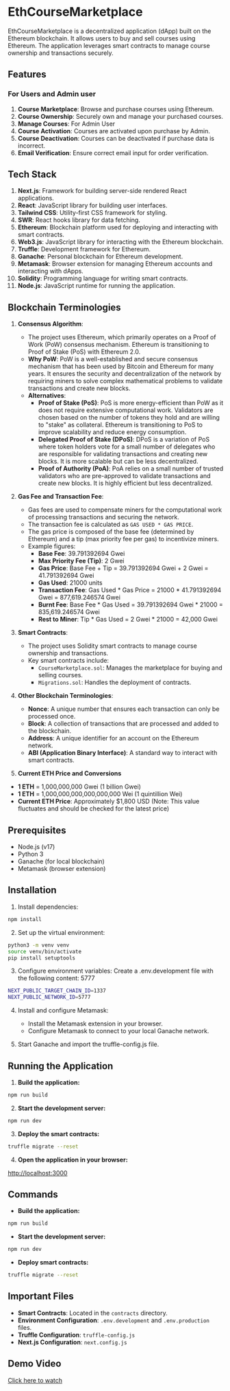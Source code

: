 # EthCourseMarketplace

EthCourseMarketplace is a decentralized application (dApp) built on the Ethereum blockchain. It allows users to buy and sell courses using Ethereum. The application leverages smart contracts to manage course ownership and transactions securely.

## Features

### For Users and Admin user
1. **Course Marketplace**: Browse and purchase courses using Ethereum.
2. **Course Ownership**: Securely own and manage your purchased courses.
3. **Manage Courses**: For Admin User
3. **Course Activation**: Courses are activated upon purchase by Admin.
4. **Course Deactivation**: Courses can be deactivated if purchase data is incorrect.
5. **Email Verification**: Ensure correct email input for order verification.

## Tech Stack

1. **Next.js**: Framework for building server-side rendered React applications.
2. **React**: JavaScript library for building user interfaces.
3. **Tailwind CSS**: Utility-first CSS framework for styling.
4. **SWR**: React hooks library for data fetching.
5. **Ethereum**: Blockchain platform used for deploying and interacting with smart contracts.
6. **Web3.js**: JavaScript library for interacting with the Ethereum blockchain.
7. **Truffle**: Development framework for Ethereum.
8. **Ganache**: Personal blockchain for Ethereum development.
9. **Metamask**: Browser extension for managing Ethereum accounts and interacting with dApps.
10. **Solidity**: Programming language for writing smart contracts.
11. **Node.js**: JavaScript runtime for running the application.

## Blockchain Terminologies

1. **Consensus Algorithm**:
   - The project uses Ethereum, which primarily operates on a Proof of Work (PoW) consensus mechanism. Ethereum is transitioning to Proof of Stake (PoS) with Ethereum 2.0.
   - **Why PoW**: PoW is a well-established and secure consensus mechanism that has been used by Bitcoin and Ethereum for many years. It ensures the security and decentralization of the network by requiring miners to solve complex mathematical problems to validate transactions and create new blocks.
   - **Alternatives**:
     - **Proof of Stake (PoS)**: PoS is more energy-efficient than PoW as it does not require extensive computational work. Validators are chosen based on the number of tokens they hold and are willing to "stake" as collateral. Ethereum is transitioning to PoS to improve scalability and reduce energy consumption.
     - **Delegated Proof of Stake (DPoS)**: DPoS is a variation of PoS where token holders vote for a small number of delegates who are responsible for validating transactions and creating new blocks. It is more scalable but can be less decentralized.
     - **Proof of Authority (PoA)**: PoA relies on a small number of trusted validators who are pre-approved to validate transactions and create new blocks. It is highly efficient but less decentralized.

2. **Gas Fee and Transaction Fee**:
   - Gas fees are used to compensate miners for the computational work of processing transactions and securing the network.
   - The transaction fee is calculated as `GAS USED * GAS PRICE`.
   - The gas price is composed of the base fee (determined by Ethereum) and a tip (max priority fee per gas) to incentivize miners.
   - Example figures:
     - **Base Fee**: 39.791392694 Gwei
     - **Max Priority Fee (Tip)**: 2 Gwei
     - **Gas Price**: Base Fee + Tip = 39.791392694 Gwei + 2 Gwei = 41.791392694 Gwei
     - **Gas Used**: 21000 units
     - **Transaction Fee**: Gas Used * Gas Price = 21000 * 41.791392694 Gwei = 877,619.246574 Gwei
     - **Burnt Fee**: Base Fee * Gas Used = 39.791392694 Gwei * 21000 = 835,619.246574 Gwei
     - **Rest to Miner**: Tip * Gas Used = 2 Gwei * 21000 = 42,000 Gwei

3. **Smart Contracts**:
   - The project uses Solidity smart contracts to manage course ownership and transactions.
   - Key smart contracts include:
     - `CourseMarketplace.sol`: Manages the marketplace for buying and selling courses.
     - `Migrations.sol`: Handles the deployment of contracts.

4. **Other Blockchain Terminologies**:
   - **Nonce**: A unique number that ensures each transaction can only be processed once.
   - **Block**: A collection of transactions that are processed and added to the blockchain.
   - **Address**: A unique identifier for an account on the Ethereum network.
   - **ABI (Application Binary Interface)**: A standard way to interact with smart contracts.

5. **Current ETH Price and Conversions**
- **1 ETH** = 1,000,000,000 Gwei (1 billion Gwei)
- **1 ETH** = 1,000,000,000,000,000,000 Wei (1 quintillion Wei)
- **Current ETH Price**: Approximately $1,800 USD (Note: This value fluctuates and should be checked for the latest price)


## Prerequisites

- Node.js (v17)
- Python 3
- Ganache (for local blockchain)
- Metamask (browser extension)

## Installation

1. Install dependencies:

```sh
npm install
```

2. Set up the virtual environment:

```sh
python3 -m venv venv
source venv/bin/activate
pip install setuptools
```

3. Configure environment variables:
Create a .env.development file with the following content:
5777

```sh
NEXT_PUBLIC_TARGET_CHAIN_ID=1337
NEXT_PUBLIC_NETWORK_ID=5777
```

4. Install and configure Metamask:

    - Install the Metamask extension in your browser.
    - Configure Metamask to connect to your local Ganache network.

5. Start Ganache and import the truffle-config.js file.

## Running the Application

1. **Build the application:**

```sh
npm run build
```

2. **Start the development server:**

```sh
npm run dev
```

3. **Deploy the smart contracts:**

```sh
truffle migrate --reset
```

4. **Open the application in your browser:**

[http://localhost:3000](http://localhost:3000)

## Commands

- **Build the application:**

```sh
npm run build
```

- **Start the development server:**

```sh
npm run dev
```

- **Deploy smart contracts:**

```sh
truffle migrate --reset
```

## Important Files

- **Smart Contracts**: Located in the `contracts` directory.
- **Environment Configuration**: `.env.development` and `.env.production` files.
- **Truffle Configuration**: `truffle-config.js`
- **Next.js Configuration**: `next.config.js`

## Demo Video

[Click here to watch](https://www.canva.com/design/DAGYrZwhToo/oTBM-pb6Z8JG9XlnhudiLA/view?utm_content=DAGYrZwhToo&utm_campaign=designshare&utm_medium=link2&utm_source=uniquelinks&utlId=hae41a828cf)
